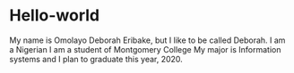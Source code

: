 # Hello-world
My name is Omolayo Deborah Eribake, but I like to be called Deborah.
I am a Nigerian
I am a student of Montgomery College
My major is Information systems and
I plan to graduate this year, 2020.
